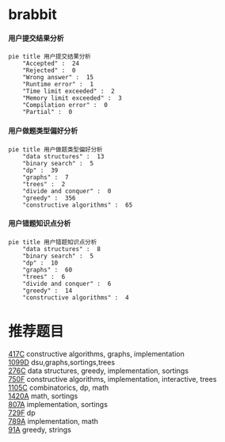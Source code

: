 # brabbit

<!-- tabs:start -->



#### **用户提交结果分析**

```mermaid
pie title 用户提交结果分析
    "Accepted" :  24
    "Rejected" :  0
    "Wrong answer" :  15
    "Runtime error" :  1
    "Time limit exceeded" :  2
    "Memory limit exceeded" :  3
    "Compilation error" :  0
    "Partial" :  0
```

#### **用户做题类型偏好分析**

```mermaid
pie title 用户做题类型偏好分析
    "data structures" :  13
    "binary search" :  5
    "dp" :  39
    "graphs" :  7
    "trees" :  2
    "divide and conquer" :  0
    "greedy" :  356
    "constructive algorithms" :  65
```
#### **用户错题知识点分析**

```mermaid
pie title 用户错题知识点分析
    "data structures" :  8
    "binary search" :  5
    "dp" :  10
    "graphs" :  60
    "trees" :  6
    "divide and conquer" :  6
    "greedy" :  14
    "constructive algorithms" :  4
```



<!-- tabs:end -->
# 推荐题目
[417C](https://codeforces.com/contest/417/problem/C)		constructive algorithms,
                        graphs,
                        implementation		  
[1099D](https://codeforces.com/contest/1099/problem/D)		dsu,graphs,sortings,trees		  
[276C](https://codeforces.com/contest/276/problem/C)		data structures,
                        greedy,
                        implementation,
                        sortings		  
[750F](https://codeforces.com/contest/750/problem/F)		constructive algorithms,
                        implementation,
                        interactive,
                        trees		  
[1105C](https://codeforces.com/contest/1105/problem/C)		combinatorics,
                        dp,
                        math		  
[1420A](https://codeforces.com/contest/1420/problem/A)		math,
                        sortings		  
[807A](https://codeforces.com/contest/807/problem/A)		implementation,
                        sortings		  
[729F](https://codeforces.com/contest/729/problem/F)		dp		  
[789A](https://codeforces.com/contest/789/problem/A)		implementation,
                        math		  
[91A](https://codeforces.com/contest/91/problem/A)		greedy,
                        strings		  
